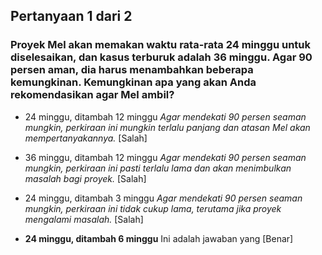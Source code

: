 ## Pertanyaan 1 dari 2

### Proyek Mel akan memakan waktu rata-rata 24 minggu untuk diselesaikan, dan kasus terburuk adalah 36 minggu. Agar 90 persen aman, dia harus menambahkan beberapa kemungkinan. Kemungkinan apa yang akan Anda rekomendasikan agar Mel ambil?

- 24 minggu, ditambah 12 minggu *Agar mendekati 90 persen seaman mungkin, perkiraan ini mungkin terlalu panjang dan atasan Mel akan mempertanyakannya.*
[Salah]

- 36 minggu, ditambah 12 minggu *Agar mendekati 90 persen seaman mungkin, perkiraan ini pasti terlalu lama dan akan menimbulkan masalah bagi proyek.*
[Salah]

- 24 minggu, ditambah 3 minggu *Agar mendekati 90 persen seaman mungkin, perkiraan ini tidak cukup lama, terutama jika proyek mengalami masalah.*
[Salah]

- **24 minggu, ditambah 6 minggu**
Ini adalah jawaban yang [Benar]